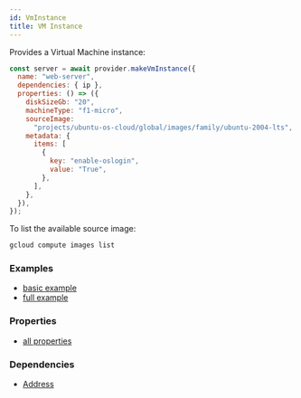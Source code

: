 ```yaml
---
id: VmInstance
title: VM Instance
---
```


Provides a Virtual Machine instance:

```js
const server = await provider.makeVmInstance({
  name: "web-server",
  dependencies: { ip },
  properties: () => ({
    diskSizeGb: "20",
    machineType: "f1-micro",
    sourceImage:
      "projects/ubuntu-os-cloud/global/images/family/ubuntu-2004-lts",
    metadata: {
      items: [
        {
          key: "enable-oslogin",
          value: "True",
        },
      ],
    },
  }),
});
```

To list the available source image:

```sh
gcloud compute images list
```

### Examples

- [basic example](https://github.com/FredericHeem/grucloud/blob/master/examples/google/vm/iac.js#L9)
- [full example](https://github.com/FredericHeem/grucloud/blob/master/examples/google/vm-network/iac.js#L9)

### Properties

- [all properties](https://cloud.google.com/compute/docs/reference/rest/v1/instances/insert#request-body)

### Dependencies

- [Address](./Address)
